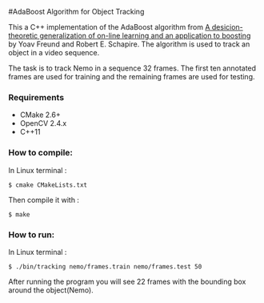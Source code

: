 #AdaBoost Algorithm for Object Tracking

This a C++ implementation of the AdaBoost  algorithm from [A desicion-theoretic generalization of on-line learning and an application to boosting](https://link.springer.com/chapter/10.1007/3-540-59119-2_166) by Yoav Freund and Robert E. Schapire. The algorithm is used  to track an object in a video sequence.

The task is to track Nemo in a sequence 32 frames. The first ten annotated frames are used for training and the remaining frames are used for testing.



### Requirements 

*  CMake 2.6+
* OpenCV 2.4.x
* C++11



### How to compile:

In Linux terminal :

`$ cmake CMakeLists.txt`

Then compile it with :

`$ make`

### How to run:

In Linux terminal :

`$ ./bin/tracking nemo/frames.train nemo/frames.test 50 `

After running the program you will see  22 frames with the bounding box around the object(Nemo).

